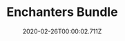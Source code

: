 ---
templateKey: blog-post
featuredpost: false
date: 2020-02-26T00:00:02.711Z
featuredimage: /img/Enchanters_Bundle.png
title: Enchanters Bundle
description: Bulletin Board
reward: Gold Bar (5)
tags:
  - Oak Resin
  - Wine
  - Rabbits Foot
  - Pomegranate
  - bundles
---